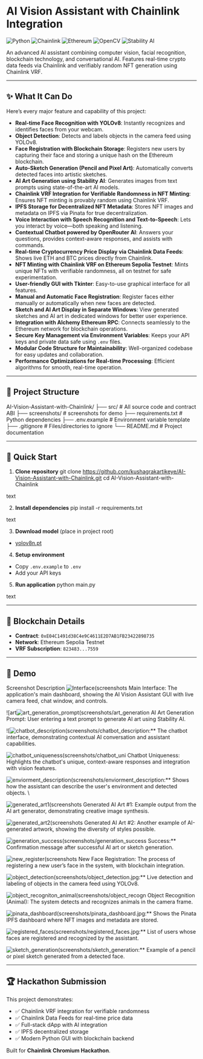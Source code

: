 # AI Vision Assistant with Chainlink Integration

![Python](https://img.shields.io/badge/Python-3.10-blue)
![Chainlink](https://img.shields.io/badge/Chainlink-VRF-green)
![Ethereum](https://img.shields.io/badge/Ethereum-Sepolia-purple)
![OpenCV](https://img.shields.io/badge/OpenCV-4.8-orange)
![Stability AI](https://img.shields.io/badge/Stability%20AI-SD3-lightgrey)

An advanced AI assistant combining computer vision, facial recognition, blockchain technology, and conversational AI. Features real-time crypto data feeds via Chainlink and verifiably random NFT generation using Chainlink VRF.

---

## ✨ What It Can Do

Here’s every major feature and capability of this project:

- **Real-time Face Recognition with YOLOv8**: Instantly recognizes and identifies faces from your webcam.
- **Object Detection**: Detects and labels objects in the camera feed using YOLOv8.
- **Face Registration with Blockchain Storage**: Registers new users by capturing their face and storing a unique hash on the Ethereum blockchain.
- **Auto-Sketch Generation (Pencil and Pixel Art)**: Automatically converts detected faces into artistic sketches.
- **AI Art Generation using Stability AI**: Generates images from text prompts using state-of-the-art AI models.
- **Chainlink VRF Integration for Verifiable Randomness in NFT Minting**: Ensures NFT minting is provably random using Chainlink VRF.
- **IPFS Storage for Decentralized NFT Metadata**: Stores NFT images and metadata on IPFS via Pinata for true decentralization.
- **Voice Interaction with Speech Recognition and Text-to-Speech**: Lets you interact by voice—both speaking and listening.
- **Contextual Chatbot powered by OpenRouter AI**: Answers your questions, provides context-aware responses, and assists with commands.
- **Real-time Cryptocurrency Price Display via Chainlink Data Feeds**: Shows live ETH and BTC prices directly from Chainlink.
- **NFT Minting with Chainlink VRF on Ethereum Sepolia Testnet**: Mints unique NFTs with verifiable randomness, all on testnet for safe experimentation.
- **User-friendly GUI with Tkinter**: Easy-to-use graphical interface for all features.
- **Manual and Automatic Face Registration**: Register faces either manually or automatically when new faces are detected.
- **Sketch and AI Art Display in Separate Windows**: View generated sketches and AI art in dedicated windows for better user experience.
- **Integration with Alchemy Ethereum RPC**: Connects seamlessly to the Ethereum network for blockchain operations.
- **Secure Key Management via Environment Variables**: Keeps your API keys and private data safe using `.env` files.
- **Modular Code Structure for Maintainability**: Well-organized codebase for easy updates and collaboration.
- **Performance Optimizations for Real-time Processing**: Efficient algorithms for smooth, real-time operation.

---

## 📂 Project Structure

AI-Vision-Assistant-with-Chainlink/
├── src/ # All source code and contract ABI
├── screenshots/ # screenshots for demo
├── requirements.txt # Python dependencies
├── .env.example # Environment variable template
├── .gitignore # Files/directories to ignore
└── README.md # Project documentation


---

## 🚀 Quick Start

1. **Clone repository**
git clone https://github.com/kushagrakartikeye/AI-Vision-Assistant-with-Chainlink.git
cd AI-Vision-Assistant-with-Chainlink

text

2. **Install dependencies**
pip install -r requirements.txt

text

3. **Download model** (place in project root)
- [yolov8n.pt](https://github.com/ultralytics/assets/releases/download/v0.0.0/yolov8n.pt)

4. **Setup environment**
- Copy `.env.example` to `.env`
- Add your API keys

5. **Run application**
python main.py

text

---

## 🔗 Blockchain Details

- **Contract**: `0xE04C1491d38C4e9C4611E2D7AB1FB23422898735`
- **Network**: Ethereum Sepolia Testnet
- **VRF Subscription**: `823483...7559`

---

## 📸 Demo

Screenshot	Description
![Interface](https://github.com/user-attachments/assets/f26734b1-8337-42c7-a932-b1d52976929a)(screenshots Main Interface: The application's main dashboard, showing the AI Vision Assistant GUI with live camera feed, chat window, and controls.

![art![art_generation_prompt](https://github.com/user-attachments/assets/e1fba6b3-b3de-439f-aa87-fff0299bd5a7)(screenshots/art_generation AI Art Generation Prompt: User entering a text prompt to generate AI art using Stability AI.	

![![chatbot_description](https://github.com/user-attachments/assets/fb08cad8-c03d-4282-a9ea-2f7e47bcaf96)(screenshots/chatbot_description:** The chatbot interface, demonstrating contextual AI conversation and assistant capabilities.	

![chatbot_uniqueness](https://github.com/user-attachments/assets/30499b78-ad96-46ae-a43e-664ec68b4d8a)(screenshots/chatbot_uni Chatbot Uniqueness: Highlights the chatbot's unique, context-aware responses and integration with vision features.	

![enviorment_description](https://github.com/user-attachments/assets/c40a391e-bbf6-492a-9bf6-859fe72a377b)(screenshots/enviorment_description:** Shows how the assistant can describe the user's environment and detected objects.	\

![generated_art1](https://github.com/user-attachments/assets/1109aebb-230e-4d5d-86e2-de25138089ee)(screenshots Generated AI Art #1: Example output from the AI art generator, demonstrating creative image synthesis.	

![generated_art2](https://github.com/user-attachments/assets/b30a545e-412f-4db0-ab05-9d7062304f05)(screenshots Generated AI Art #2: Another example of AI-generated artwork, showing the diversity of styles possible.	

![generation_success](https://github.com/user-attachments/assets/eac3ce48-157f-4e5d-a010-2a1b33ca7936)(screenshots/generation_success Success:** Confirmation message after successful AI art or sketch generation.	

![new_register](https://github.com/user-attachments/assets/b98a55d4-7c48-4232-9e38-2a62fb26ff12)(screenshots New Face Registration: The process of registering a new user’s face in the system, with blockchain integration.	

![object_detection](https://github.com/user-attachments/assets/fe8867d9-c94a-45cf-afd4-f076d771d435)(screenshots/object_detection.jpg:** Live detection and labeling of objects in the camera feed using YOLOv8.	

![object_recogniton_animal](https://github.com/user-attachments/assets/ff25391b-3e72-472a-880c-02a44103a854)(screenshots/object_recogn Object Recognition (Animal): The system detects and recognizes animals in the camera frame.	

![pinata_dashboard](https://github.com/user-attachments/assets/2b6df916-de78-4c0a-9e68-b388bf7fe095)(screenshots/pinata_dashboard.jpg:** Shows the Pinata IPFS dashboard where NFT images and metadata are stored.	

![registered_faces](https://github.com/user-attachments/assets/15532e64-d5dd-407d-8af0-8a680703ec03)(screenshots/registered_faces.jpg:** List of users whose faces are registered and recognized by the assistant.	

![sketch_generation](https://github.com/user-attachments/assets/99ef6262-cdaa-4d85-b770-b1cd7aeb6978)(screenshots/sketch_generation:** Example of a pencil or pixel sketch generated from a detected face.

---

## 🏆 Hackathon Submission

This project demonstrates:
- ✅ Chainlink VRF integration for verifiable randomness
- ✅ Chainlink Data Feeds for real-time price data
- ✅ Full-stack dApp with AI integration
- ✅ IPFS decentralized storage
- ✅ Modern Python GUI with blockchain backend

Built for **Chainlink Chromium Hackathon**.
